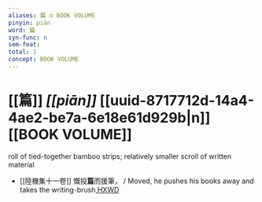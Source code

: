 ```yaml
---
aliases: 篇 n BOOK VOLUME
pinyin: piān
word: 篇
syn-func: n
sem-feat: 
total: 1
concept: BOOK VOLUME 
---
```

# [[篇]] *[[piān]]*  [[uuid-8717712d-14a4-4ae2-be7a-6e18e61d929b|n]] [[BOOK VOLUME]]
roll of tied-together bamboo strips; relatively smaller scroll of written material
 - [[陸機集十一卷]] 慨投**篇**而援筆， / Moved, he pushes his books away and takes the writing-brush,[HXWD](https://hxwd.org/textview.html?location=CH2b1575_CHANT_001-2a.14)
